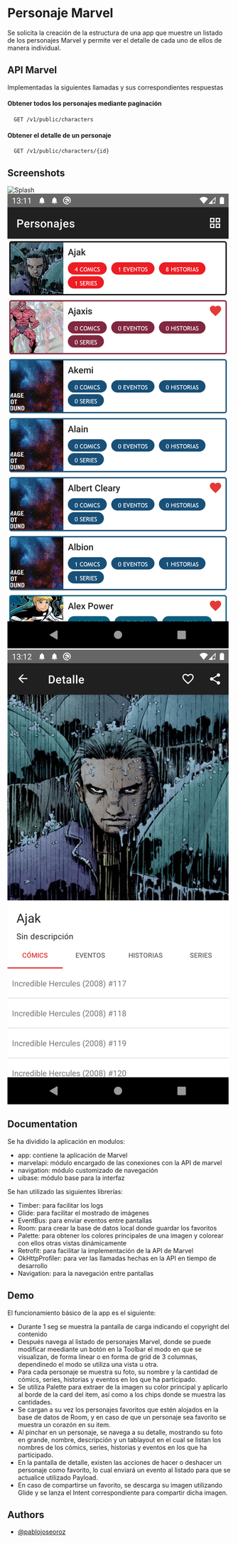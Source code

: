
# Personaje Marvel

Se solicita la creación de la estructura de una app que muestre un listado de los personajes Marvel y permite ver el detalle de cada uno de ellos de manera individual.




## API Marvel
Implementadas la siguientes llamadas y sus correspondientes respuestas

#### Obtener todos los personajes mediante paginación

```http
  GET /v1/public/characters
```

#### Obtener el detalle de un personaje

```http
  GET /v1/public/characters/{id}
```

## Screenshots

![Splash](https://github.com/pablojoseoroz/PersonajesMarvel/blob/32092a91811b2ea920ed963c15a2ecc0dd78fcbf/captures/splash.png)
![List](https://github.com/pablojoseoroz/PersonajesMarvel/blob/32092a91811b2ea920ed963c15a2ecc0dd78fcbf/captures/home.png)
![Detail](https://github.com/pablojoseoroz/PersonajesMarvel/blob/32092a91811b2ea920ed963c15a2ecc0dd78fcbf/captures/detail.png)


## Documentation

Se ha dividido la aplicación en modulos:
- app: contiene la aplicación de Marvel
- marvelapi: módulo encargado de las conexiones con la API de marvel
- navigation: módulo customizado de navegación
- uibase: módulo base para la interfaz

Se han utilizado las siguientes librerías:
- Timber: para facilitar los logs
- Glide: para facilitar el mostrado de imágenes
- EventBus: para enviar eventos entre pantallas
- Room: para crear la base de datos local donde guardar los favoritos
- Palette: para obtener los colores principales de una imagen y colorear con ellos otras vistas dinámicamente
- Retrofit: para facilitar la implementación de la API de Marvel
- OkHttpProfiler: para ver las llamadas hechas en la API en tiempo de desarrollo
- Navigation: para la navegación entre pantallas



## Demo

El funcionamiento básico de la app es el siguiente:
- Durante 1 seg se muestra la pantalla de carga indicando el copyright del contenido
- Después navega al listado de personajes Marvel, donde se puede modificar meediante un botón en la Toolbar el modo en que se visualizan, de forma linear o en forma de grid de 3 columnas, dependinedo el modo se utiliza una vista u otra.
- Para cada personaje se muestra su foto, su nombre y la cantidad de cómics, series,  historias y eventos en los que ha participado.
- Se utiliza Palette para extraer de la imagen su color principal y aplicarlo al borde de la card del item, así como a los chips donde se muestra las cantidades.
- Se cargan a su vez los personajes favoritos que estén alojados en la base de datos de Room, y en caso de que un personaje sea favorito se muestra un corazón en su item.
- Al pinchar en un personaje, se navega a su detalle, mostrando su foto en grande, nombre, descripción y un tablayout en el cual se listan los nombres de los cómics, series, historias y eventos en los que ha participado.
- En la pantalla de detalle, existen las acciones de hacer o deshacer un personaje como favorito, lo cual enviará un evento al listado para que se actualice utilizado Payload.
- En caso de compartirse un favorito, se descarga su imagen utilizando Glide y se lanza el Intent correspondiente para compartir dicha imagen.


## Authors

- [@pablojoseoroz](https://www.linkedin.com/in/pablo-j-oroz-2402424a/)

